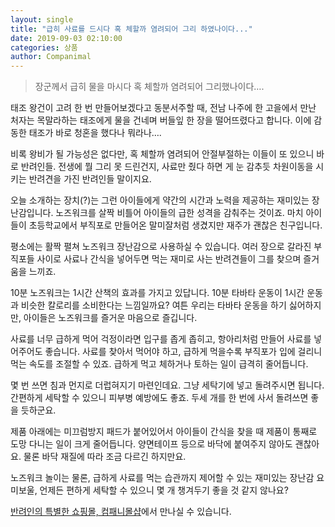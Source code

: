 ```yaml
---
layout: single
title: "급히 사료를 드시다 혹 체할까 염려되어 그리 하였나이다..."
date: 2019-09-03 02:10:00
categories: 상품
author: Companimal
---
```


> 장군께서 급히 물을 마시다 혹 체할까 염려되어 그리했나이다….

태조 왕건이 고려 한 번 만들어보겠다고 동분서주할 때, 전남 나주에 한 고을에서 만난 처자는 목말라하는 태조에게 물을 건네며 버들잎 한 장을 떨어뜨렸다고 합니다. 이에 감동한 태조가 바로 청혼을 했다나 뭐라나….

비록 왕비가 될 가능성은 없다만, 혹 체할까 염려되어 안절부절하는 이들이 또 있으니 바로 반려인들. 전생에 뭘 그리 못 드린건지, 사료만 줬다 하면 게 눈 감추듯 차원이동을 시키는 반려견을 가진 반려인들 말이지요.

오늘 소개하는 장치(?)는 그런 아이들에게 약간의 시간과 노력을 제공하는 재미있는 장난감입니다. 노즈워크를 살짝 비틀어 아이들의 급한 성격을 감춰주는 것이죠. 마치 아이들이 초등학교에서 부직포로 만들어온 말미잘처럼 생겼지만 재주가 괜찮은 친구입니다.

평소에는 활짝 펼쳐 노즈워크 장난감으로 사용하실 수 있습니다. 여러 장으로 갈라진 부직포들 사이로 사료나 간식을 넣어두면 먹는 재미로 사는 반려견들이 그를 찾으며 즐거움을 느끼죠.

10분 노즈워크는 1시간 산책의 효과를 가지고 있답니다. 10분 타바타 운동이 1시간 운동과 비슷한 칼로리를 소비한다는 느낌일까요? 여튼 우리는 타바타 운동을 하기 싫어하지만, 아이들은 노즈워크를 즐거운 마음으로 즐깁니다.

사료를 너무 급하게 먹어 걱정이라면 입구를 좁게 좁히고, 항아리처럼 만들어 사료를 넣어주어도 좋습니다. 사료를 찾아서 먹어야 하고, 급하게 먹을수록 부직포가 입에 걸리니 먹는 속도를 조절할 수 있죠. 급하게 먹고 체하거나 토하는 일이 급격히 줄어듭니다.

몇 번 쓰면 침과 먼지로 더럽혀지기 마련인데요. 그냥 세탁기에 넣고 돌려주시면 됩니다. 간편하게 세탁할 수 있으니 피부병 예방에도 좋죠. 두세 개를 한 번에 사서 돌려쓰면 좋을 듯하군요.

제품 아래에는 미끄럼방지 패드가 붙어있어서 아이들이 간식을 찾을 때 제품이 통째로 도망 다니는 일이 크게 줄어듭니다. 양면테이프 등으로 바닥에 붙여주지 않아도 괜찮아요. 물론 바닥 재질에 따라 조금 다르긴 하지만요.

노즈워크 놀이는 물론, 급하게 사료를 먹는 습관까지 제어할 수 있는 재미있는 장난감 요미보울, 언제든 편하게 세탁할 수 있으니 몇 개 챙겨두기 좋을 것 같지 않나요?

[반려인의 특별한 쇼핑몰, 컴패니몰샵](https://mall.holapet.com/goods/goods_view.php?goodsNo=1000012365)에서 만나실 수 있습니다.
